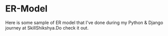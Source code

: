 # ER-Model
Here is some sample of ER model that I've done during my Python &amp; Django journey at SkillShikshya.Do check it out.
